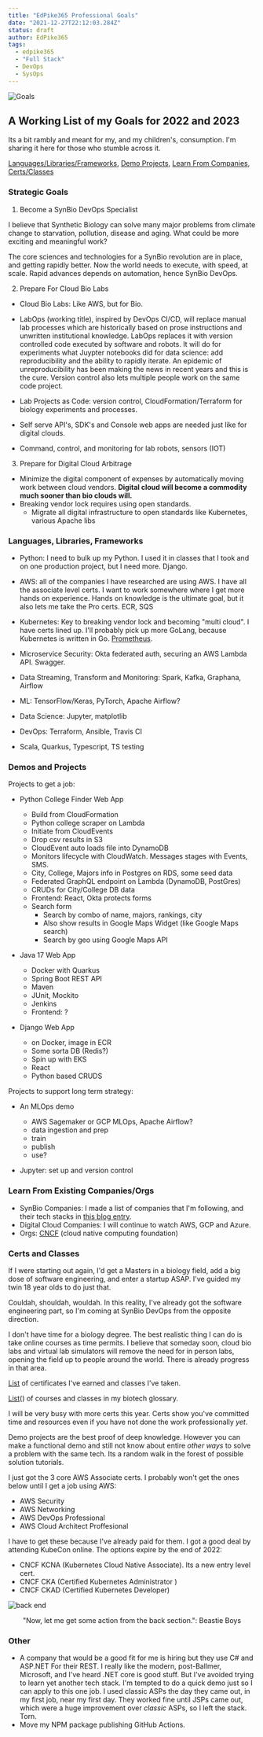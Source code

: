 ```yaml
---
title: "EdPike365 Professional Goals"
date: "2021-12-27T22:12:03.284Z"
status: draft
author: EdPike365
tags:
  - edpike365
  - "Full Stack"
  - DevOps
  - SysOps
---
```


![Goals](goals.jpg)

## A Working List of my Goals for 2022 and 2023

Its a bit rambly and meant for my, and my children's, consumption. I'm sharing it here for those who stumble across it.

[Languages/Libraries/Frameworks](#libs), [Demo Projects](#projects), [Learn From Companies](#companies), [Certs/Classes](#training)

### Strategic Goals

1. Become a SynBio DevOps Specialist

I believe that Synthetic Biology can solve many major problems from climate change to starvation, pollution, disease and aging. What could be more exciting and meaningful work?

The core sciences and technologies for a SynBio revolution are in place, and getting rapidly better. Now the world needs to execute, with speed, at scale. Rapid advances depends on automation, hence SynBio DevOps.

2. Prepare For Cloud Bio Labs

- Cloud Bio Labs: Like AWS, but for Bio.
- LabOps (working title), inspired by DevOps CI/CD, will replace manual lab processes which are historically based on prose instructions and unwritten institutional knowledge. LabOps replaces it with version controlled code executed by software and robots. It will do for experiments what Juypter notebooks did for data science: add reproducibility and the ability to rapidly iterate. An epidemic of unreproducibility has been making the news in recent years and this is the cure. Version control also lets multiple people work on the same code project.

- Lab Projects as Code: version control, CloudFormation/Terraform for biology experiments and processes.
- Self serve API's, SDK's and Console web apps are needed just like for digital clouds.
- Command, control, and monitoring for lab robots, sensors (IOT)

3. Prepare for Digital Cloud Arbitrage

- Minimize the digital component of expenses by automatically moving work between cloud vendors. **Digital cloud will become a commodity much sooner than bio clouds will.**
- Breaking vendor lock requires using open standards.
  - Migrate all digital infrastructure to open standards like Kubernetes, various Apache libs

### Languages, Libraries, Frameworks <a name="libs"></a>

- Python: I need to bulk up my Python. I used it in classes that I took and on one production project, but I need more. Django.

- AWS: all of the companies I have researched are using AWS. I have all the associate level certs. I want to work somewhere where I get more hands on experience. Hands on knowledge is the ultimate goal, but it also lets me take the Pro certs. ECR, SQS

- Kubernetes: Key to breaking vendor lock and becoming "multi cloud". I have certs lined up. I'll probably pick up more GoLang, because Kubernetes is written in Go. [Prometheus](https://prometheus.io/).

- Microservice Security: Okta federated auth, securing an AWS Lambda API. Swagger.

- Data Streaming, Transform and Monitoring: Spark, Kafka, Graphana, Airflow

- ML: TensorFlow/Keras, PyTorch, Apache Airflow?

- Data Science: Jupyter, matplotlib

- DevOps: Terraform, Ansible, Travis CI

- Scala, Quarkus, Typescript, TS testing

### Demos and Projects <a name="projects"></a>

Projects to get a job:

- Python College Finder Web App

  - Build from CloudFormation
  - Python college scraper on Lambda
  - Initiate from CloudEvents
  - Drop csv results in S3
  - CloudEvent auto loads file into DynamoDB
  - Monitors lifecycle with CloudWatch. Messages stages with Events, SMS.
  - City, College, Majors info in Postgres on RDS, some seed data
  - Federated GraphQL endpoint on Lambda (DynamoDB, PostGres)
  - CRUDs for City/College DB data
  - Frontend: React, Okta protects forms
  - Search form
    - Search by combo of name, majors, rankings, city
    - Also show results in Google Maps Widget (like Google Maps search)
    - Search by geo using Google Maps API

- Java 17 Web App

  - Docker with Quarkus
  - Spring Boot REST API
  - Maven
  - JUnit, Mockito
  - Jenkins
  - Frontend: ?

- Django Web App
  - on Docker, image in ECR
  - Some sorta DB (Redis?)
  - Spin up with EKS
  - React
  - Python based CRUDS

Projects to support long term strategy:

- An MLOps demo

  - AWS Sagemaker or GCP MLOps, Apache Airflow?
  - data ingestion and prep
  - train
  - publish
  - use?

- Jupyter: set up and version control

### Learn From Existing Companies/Orgs <a name="companies"></a>

- SynBio Companies: I made a list of companies that I'm following, and their tech stacks in [this blog entry](/synbio-company-tech-stacks).
- Digital Cloud Companies: I will continue to watch AWS, GCP and Azure.
- Orgs: [CNCF](https://www.cncf.io/) (cloud native computing foundation)

### Certs and Classes <a name="training"></a>

If I were starting out again, I'd get a Masters in a biology field, add a big dose of software engineering, and enter a startup ASAP. I've guided my twin 18 year olds to do just that.

Couldah, shouldah, wouldah. In this reality, I've already got the software engineering part, so I'm coming at SynBio DevOps from the opposite direction.

I don't have time for a biology degree. The best realistic thing I can do is take online courses as time permits. I believe that someday soon, cloud bio labs and virtual lab simulators will remove the need for in person labs, opening the field up to people around the world. There is already progress in that area.

[List](/professional-certs-classes) of certificates I've earned and classes I've taken.

<a href="/glossary-biology-biotech#training">List</a>() of courses and classes in my biotech glossary.

I will be very busy with more certs this year. Certs show you've committed time and resources even if you have not done the work professionally _yet_.

Demo projects are the best proof of deep knowledge. However you can make a functional demo and still not know about entire _other ways_ to solve a problem with the same tech. Its a random walk in the forest of possible solution tutorials.

I just got the 3 core AWS Associate certs. I probably won't get the ones below until I get a job using AWS:

- AWS Security
- AWS Networking
- AWS DevOps Professional
- AWS Cloud Architect Proffesional

I have to get these because I've already paid for them. I got a good deal by attending KubeCon online. The options expire by the end of 2022:

- CNCF KCNA (Kubernetes Cloud Native Associate). Its a new entry level cert.
- CNCF CKA (Certified Kubernetes Administrator )
- CNCF CKAD (Certified Kubernetes Developer)

![back end](devsecops.png)

<p align="center">"Now, let me get some action from the back section.": Beastie Boys</p>

### Other

- A company that would be a good fit for me is hiring but they use C# and ASP.NET For their REST. I really like the modern, post-Ballmer, Microsoft, and I've heard .NET core is good stuff. But I've avoided trying to learn yet another tech stack. I'm tempted to do a quick demo just so I can apply to this one job. I used classic ASPs the day they came out, in my first job, near my first day. They worked fine until JSPs came out, which were a huge improvement over _classic_ ASPs, so I left the stack. Torn.
- Move my NPM package publishing GitHub Actions.
